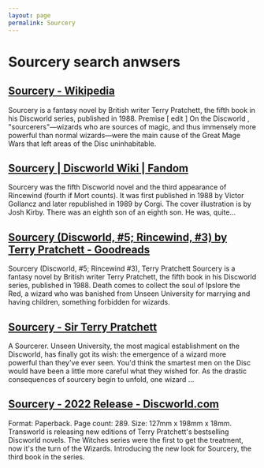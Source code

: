 ```yaml
---
layout: page
permalink: Sourcery
---
```


# Sourcery search anwsers

## [Sourcery - Wikipedia](https://en.wikipedia.org/wiki/Sourcery)

Sourcery is a fantasy novel by British writer Terry Pratchett, the fifth book in his Discworld series, published in 1988. Premise [ edit ] On the Discworld , "sourcerers"—wizards who are sources of magic, and thus immensely more powerful than normal wizards—were the main cause of the Great Mage Wars that left areas of the Disc uninhabitable.

## [Sourcery | Discworld Wiki | Fandom](https://discworld.fandom.com/wiki/Sourcery)

Sourcery was the fifth Discworld novel and the third appearance of Rincewind (fourth if Mort counts). It was first published in 1988 by Victor Gollancz and later republished in 1989 by Corgi. The cover illustration is by Josh Kirby. There was an eighth son of an eighth son. He was, quite...

## [Sourcery (Discworld, #5; Rincewind, #3) by Terry Pratchett - Goodreads](https://www.goodreads.com/book/show/34499.Sourcery)

Sourcery (Discworld, #5; Rincewind #3), Terry Pratchett Sourcery is a fantasy novel by British writer Terry Pratchett, the fifth book in his Discworld series, published in 1988. Death comes to collect the soul of Ipslore the Red, a wizard who was banished from Unseen University for marrying and having children, something forbidden for wizards.

## [Sourcery - Sir Terry Pratchett](https://www.terrypratchettbooks.com/books/sourcery/)

A Sourcerer. Unseen University, the most magical establishment on the Discworld, has finally got its wish: the emergence of a wizard more powerful than they've ever seen. You'd think the smartest men on the Disc would have been a little more careful what they wished for. As the drastic consequences of sourcery begin to unfold, one wizard ...

## [Sourcery - 2022 Release - Discworld.com](https://discworld.com/products/books/sourcery-2022-release/)

Format: Paperback. Page count: 289. Size: 127mm x 198mm x 18mm. Transworld is releasing new editions of Terry Pratchett's bestselling Discworld novels. The Witches series were the first to get the treatment, now it's the turn of the Wizards. Introducing the new look for Sourcery, the third book in the series.
